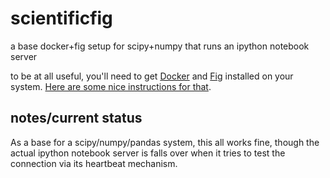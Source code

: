 scientificfig
=============

a base docker+fig setup for scipy+numpy that runs an ipython notebook server

to be at all useful, you'll need to get [Docker](https://www.docker.io/) and [Fig](http://orchardup.github.io/fig/index.html) installed on your system. [Here are some nice instructions for that](http://orchardup.github.io/fig/install.html).


notes/current status
--------------------
As a base for a scipy/numpy/pandas system, this all works fine, though the actual ipython notebook server is falls over when it tries to test the connection via its heartbeat mechanism.
